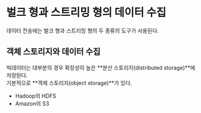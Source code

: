 # 벌크 형과 스트리밍 형의 데이터 수집
데이터 전송에는 벌크 형과 스트리밍 형의 두 종류의 도구가 사용된다.

## 객체 스토리지와 데이터 수집
빅데이터는 대부분의 경우 확장성이 높은 **분산 스토리지(distributed storage)**에 저장된다.  
기본적으로 **객체 스토리지(object storage)**가 있다.
- Hadoop의 HDFS
- Amazon의 S3  


